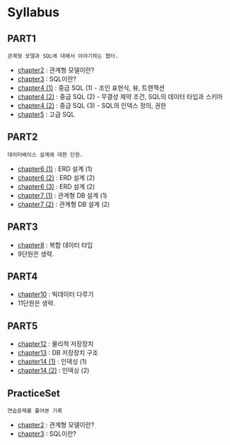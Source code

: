 # Syllabus

## PART1
`관계형 모델과 SQL에 대해서 이야기하는 챕터.` 

* [chapter2](./PART1/chapter2.md) : 관계형 모델이란?  
* [chapter3](./PART1/chapter3.md) : SQL이란?  
* [chapter4 (1)](./PART1/chapter4_1.md) : 중급 SQL (1) - 조인 표현식, 뷰, 트랜잭션  
* [chapter4 (2)](./PART1/chapter4_2.md) : 중급 SQL (2) - 무결성 제약 조건, SQL의 데이터 타입과 스키마  
* [chapter4 (2)](./PART1/chapter4_3.md) : 중급 SQL (3) - SQL의 인덱스 정의, 권한  
* [chapter5](./PART1/chapter5.md) : 고급 SQL  

## PART2
`데이터베이스 설계에 대한 단원.` 
* [chapter6 (1)](./PART2/chapter6_1.md) : ERD 설계 (1)  
* [chapter6 (2)](./PART2/chapter6_2.md) : ERD 설계 (2)  
* [chapter6 (3)](./PART2/chapter6_3.md) : ERD 설계 (2)  
* [chapter7 (1)](./PART2/chapter7_1.md) : 관계형 DB 설계 (1)  
* [chapter7 (2)](./PART2/chapter7_2.md) : 관계형 DB 설계 (2)  

## PART3
* [chapter8](./PART3/chapter8.md) : 복합 데이터 타입
* 9단원은 생략.

## PART4
* [chapter10](./PART4/chapter10.md) : 빅데이터 다루기
* 11단원은 생략.

## PART5
* [chapter12](./PART5/chapter12.md) : 물리적 저장장치
* [chapter13](./PART5/chapter13.md) : DB 저장장치 구조
* [chapter14 (1)](./PART5/chapter14_1.md) : 인덱싱 (1)
* [chapter14 (2)](./PART5/chapter14_2.md) : 인덱싱 (2)

## PracticeSet
`연습문제를 풀어본 기록`  
* [chapter2](./PracticeSet/chapter2.md) : 관계형 모델이란?  
* [chapter3](./PracticeSet/chapter3.md) : SQL이란?  
